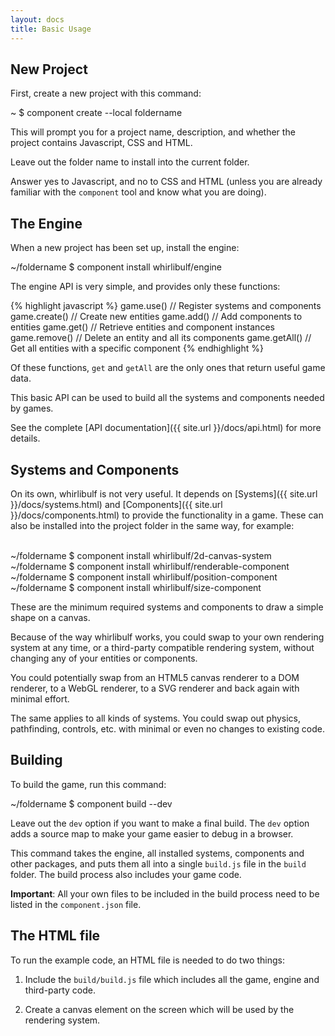```yaml
---
layout: docs
title: Basic Usage
---
```


## New Project

First, create a new project with this command:

<div class="shell">
  <span class="path">~</span>
  <span class="prompt">$</span>
  <span class="command">component create --local foldername</span>
</div>

This will prompt you for a project name, description, and whether the project
contains Javascript, CSS and HTML.

Leave out the folder name to install into the current folder.

Answer yes to Javascript, and no to CSS and HTML (unless you are already
familiar with the `component` tool and know what you are doing).

## The Engine

When a new project has been set up, install the engine:

<div class="shell">
  <span class="path">~/foldername</span>
  <span class="prompt">$</span>
  <span class="command">component install whirlibulf/engine</span>
</div>

The engine API is very simple, and provides only these functions:

{% highlight javascript %}
game.use()    // Register systems and components
game.create() // Create new entities
game.add()    // Add components to entities
game.get()    // Retrieve entities and component instances
game.remove() // Delete an entity and all its components
game.getAll() // Get all entities with a specific component
{% endhighlight %}

Of these functions, `get` and `getAll` are the only ones that return useful game data.

This basic API can be used to build all the systems and components needed by games.

See the complete [API documentation]({{ site.url }}/docs/api.html) for more details.

## Systems and Components

On its own, whirlibulf is not very useful.
It depends on [Systems]({{ site.url }}/docs/systems.html) and
[Components]({{ site.url }}/docs/components.html) to provide the functionality
in a game.
These can also be installed into the project folder in the same way, for example:

<br />
<span class="shell">
  <span class="path">~/foldername</span>
  <span class="prompt">$</span>
  <span class="command">component install whirlibulf/2d-canvas-system</span>
</span>
<br />
<span class="shell">
  <span class="path">~/foldername</span>
  <span class="prompt">$</span>
  <span class="command">component install whirlibulf/renderable-component</span>
</span>
<br />
<span class="shell">
  <span class="path">~/foldername</span>
  <span class="prompt">$</span>
  <span class="command">component install whirlibulf/position-component</span>
</span>
<br />
<span class="shell">
  <span class="path">~/foldername</span>
  <span class="prompt">$</span>
  <span class="command">component install whirlibulf/size-component</span>
</span>

These are the minimum required systems and components to draw a simple shape on
a canvas.

Because of the way whirlibulf works, you could swap to your own rendering system
at any time, or a third-party compatible rendering system, without changing any
of your entities or components.

You could potentially swap from an HTML5 canvas renderer to a DOM renderer, to a
WebGL renderer, to a SVG renderer and back again with minimal effort.

The same applies to all kinds of systems. You could swap out physics, pathfinding,
controls, etc. with minimal or even no changes to existing code.

<!--
## Initial Code

Here is a basic example of using the systems and components above to draw some shapes:

{% highlight javascript linenos=table %}
var engine = require("engine");
var Canvas = require("2d-canvas-system");

//Create a new game instance
var game = new engine.Game();

//Register the rendering system
game.use(new Canvas({
  "element": document.getElementById("gameCanvas"),
  "width": 800,
  "height": 600
});

//Register the component types
game.use("renderable", require("renderable-component");
game.use("position", require("position-component");
game.use("size", require("size-component");

//Create a square in the middle of the screen
game.create("square", {
  "renderable": {
    "type": "rectangle",
    "visible": true,
    "zIndex": 0
  },
  "position": {
    "x": 400,
    "y": 300
  },
  "size": {
    "width": 100,
    "height": 100
  }
});

//Create a small circle on top of the square
game.create("circle", {
  "renderable": {
    "type": "circle",
    "visible": true,
    "zIndex": 1
  },
  "position": {
    "x": 400,
    "y": 300
  },
  "size": {
    "radius": 10
  }
});
{% endhighlight %}

The options used to initialize the canvas system and the components are specific
to the implementations of the systems and components.

**They are not part of the base engine.**

See more information about these systems and components in their respective
repositories:

* [2d-canvas-system](https://github.com/whirlibulf/2d-canvas-system)
* [renderable-component](https://github.com/whirlibulf/renderable-component)
* [position-component](https://github.com/whirlibulf/position-component)
* [size-component](https://github.com/whirlibulf/size-component)

-->

## Building

To build the game, run this command:

<div class="shell">
  <span class="path">~/foldername</span>
  <span class="prompt">$</span>
  <span class="command">component build --dev</span>
</div>

Leave out the `dev` option if you want to make a final build.
The `dev` option adds a source map to make your game easier to debug in a browser.

This command takes the engine, all installed systems, components and other packages,
and puts them all into a single `build.js` file in the `build` folder.
The build process also includes your game code.

**Important**: All your own files to be included in the build process need to
be listed in the `component.json` file.


## The HTML file

To run the example code, an HTML file is needed to do two things:

1. Include the `build/build.js` file which includes all the game, engine and
third-party code.

2. Create a canvas element on the screen which will be used by the rendering system.
